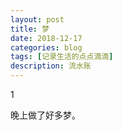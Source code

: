 ```yaml
---
layout: post
title: 梦
date: 2018-12-17
categories: blog
tags: [记录生活的点点滴滴]
description: 流水账
---
```


1 

晚上做了好多梦。



